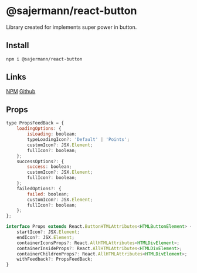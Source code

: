 # @sajermann/react-button

Library created for implements super power in button.

## Install

```npm i @sajermann/react-button```

## Links

[NPM](https://www.npmjs.com/package/@sajermann/react-button)
[Github](https://github.com/sajermann/SajermannReactButton)

## Props
```js
type PropsFeedBack = {
	loadingOptions: {
		isLoading: boolean;
		typeLoadingIcon?: 'Default' | 'Points';
		customIcon?: JSX.Element;
		fullIcon?: boolean;
	};
	successOptions?: {
		success: boolean;
		customIcon?: JSX.Element;
		fullIcon?: boolean;
	};
	failedOptions?: {
		failed: boolean;
		customIcon?: JSX.Element;
		fullIcon?: boolean;
	};
};

interface Props extends React.ButtonHTMLAttributes<HTMLButtonElement> {
	startIcon?: JSX.Element;
	endIcon?: JSX.Element;
	containerIconsProps?: React.AllHTMLAttributes<HTMLDivElement>;
	containerInsideProps?: React.AllHTMLAttributes<HTMLDivElement>;
	containerChildrenProps?: React.AllHTMLAttributes<HTMLDivElement>;
	withFeedback?: PropsFeedBack;
}
```

